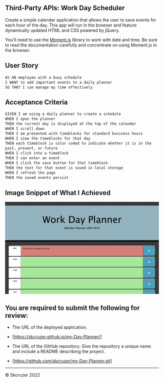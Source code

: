 ## Third-Party APIs: Work Day Scheduler

Create a simple calendar application that allows the user to save events for each hour of the day. This app will run in the browser and feature dynamically updated HTML and CSS powered by jQuery.

You'll need to use the [Moment.js](https://momentjs.com/) library to work with date and time. Be sure to read the documentation carefully and concentrate on using Moment.js in the browser.

## User Story

```
AS AN employee with a busy schedule
I WANT to add important events to a daily planner
SO THAT I can manage my time effectively
```

## Acceptance Criteria

```
GIVEN I am using a daily planner to create a schedule
WHEN I open the planner
THEN the current day is displayed at the top of the calendar
WHEN I scroll down
THEN I am presented with timeblocks for standard business hours
WHEN I view the timeblocks for that day
THEN each timeblock is color coded to indicate whether it is in the past, present, or future
WHEN I click into a timeblock
THEN I can enter an event
WHEN I click the save button for that timeblock
THEN the text for that event is saved in local storage
WHEN I refresh the page
THEN the saved events persist
```

## Image Snippet of What I Achieved

![day planner demo](images/workdayplanner.png)

## You are required to submit the following for review:

* The URL of the deployed application.
* [https://skcruzer.github.io/my-Day-Planner/]

* The URL of the GitHub repository. Give the repository a unique name and include a README describing the project.
* [https://github.com/skcruzer/my-Day-Planner.git]

- - -
© Skcruzer 2022
